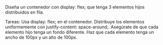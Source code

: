 Diseña un contenedor con display: flex; que tenga 3 elementos hijos distribuidos en fila.

Tareas:
Usa display: flex; en el contenedor.
Distribuye los elementos uniformemente con justify-content: space-around;.
Asegúrate de que cada elemento hijo tenga un fondo diferente.
Haz que cada elemento tenga un ancho de 100px y un alto de 100px.
